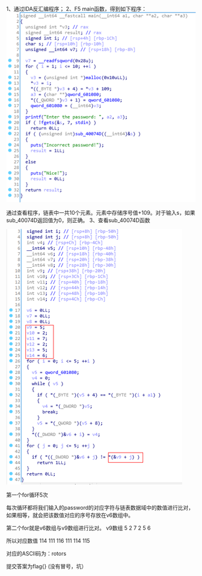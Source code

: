 1、通过IDA反汇编程序；
2、F5 main函数，得到如下程序：
![1](https://github.com/kal-matthew/CTF-PRACTICE/blob/master/shiyanba/picture/defcamp_1.png)

通过查看程序，链表中一共10个元素。元素中存储序号值+109。对于输入s，如果sub_40074D返回值为0，则正确。
3、查看sub_40074D函数

![2](https://github.com/kal-matthew/CTF-PRACTICE/blob/master/shiyanba/picture/defcamp_2.png)

第一个for循环5次

每次循环都将我们输入的password的对应字符与链表数据域中的数值进行比对，如果相等，就会把该数值对应的序号存放在v6数组中。

第二个for就是v6数组与v9数组进行比对。
v9数组 5 2 7 2 5 6

所以对应数值 114 111 116 111 114 115

对应的ASCII码为：rotors

提交答案为flag{}  (没有冒号，坑）
